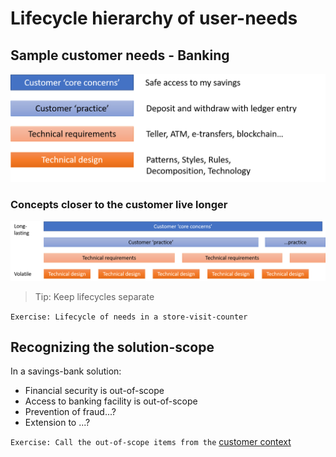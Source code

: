 # Lifecycle hierarchy of user-needs

## Sample customer needs - Banking

![bankingsample](images/hierarchy-customer-need.png "need hierarchy")

### Concepts closer to the customer live longer

![needslongevity](images/longevity-customer-need.png "need lifetimes")

> Tip: Keep lifecycles separate

`Exercise: Lifecycle of needs in a store-visit-counter`

## Recognizing the solution-scope

In a savings-bank solution:

- Financial security is out-of-scope
- Access to banking facility is out-of-scope
- Prevention of fraud...?
- Extension to ...?

`Exercise: Call the out-of-scope items from the` [customer context](modeling-needed-capabilities.md)
